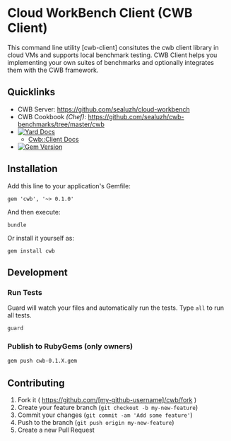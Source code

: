 # Cloud WorkBench Client (CWB Client)

This command line utility [cwb-client] consitutes the cwb client library in cloud VMs and supports local benchmark testing.
CWB Client helps you implementing your own suites of benchmarks and optionally integrates them with the CWB framework.


## Quicklinks
* CWB Server: https://github.com/sealuzh/cloud-workbench
* CWB Cookbook *(Chef)*: https://github.com/sealuzh/cwb-benchmarks/tree/master/cwb
* [![Yard Docs](http://img.shields.io/badge/yard-docs-blue.svg)](http://www.rubydoc.info/gems/cwb/)
    * [Cwb::Client Docs](http://www.rubydoc.info/gems/cwb/Cwb/Client)
* [![Gem Version](https://badge.fury.io/rb/cwb.svg)](https://rubygems.org/gems/cwb)


## Installation

Add this line to your application's Gemfile:

    gem 'cwb', '~> 0.1.0'

And then execute:

    bundle

Or install it yourself as:

    gem install cwb


## Development

### Run Tests

Guard will watch your files and automatically run the tests. Type `all` to run all tests.

```bash
guard
```

### Publish to RubyGems (only owners)

```bash
gem push cwb-0.1.X.gem
```

## Contributing

1. Fork it ( https://github.com/[my-github-username]/cwb/fork )
2. Create your feature branch (`git checkout -b my-new-feature`)
3. Commit your changes (`git commit -am 'Add some feature'`)
4. Push to the branch (`git push origin my-new-feature`)
5. Create a new Pull Request
